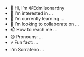 - 👋 Hi, I’m @Edmilsonardny
- 👀 I’m interested in ...
- 🌱 I’m currently learning ...
- 💞️ I’m looking to collaborate on ...
- 📫 How to reach me ...
- 😄 Pronouns: ...
- ⚡ Fun fact: ...
- I'm Sorrateiro ...

<!---
Edmilsonardny/Edmilsonardny is a ✨ special ✨ repository because its `README.md` (this file) appears on your GitHub profile.
You can click the Preview link to take a look at your changes.
--->
